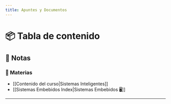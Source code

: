 ```yaml
---
title: Apuntes y Documentos
---
```


# 📦 Tabla de contenido
## 📝 Notas

### 📓 Materias
- [[Contenido del curso|Sistemas Inteligentes]]
- [[Sistemas Embebidos Index|Sistemas Embebidos 🖥️]]

---
